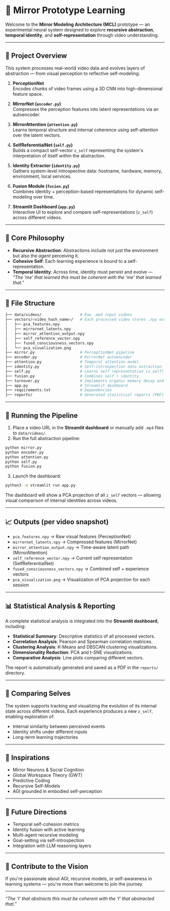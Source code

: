 
# 🤖 Mirror Prototype Learning

Welcome to the **Mirror Modeling Architecture (MCL)** prototype — an experimental neural system designed to explore **recursive abstraction**, **temporal identity**, and **self-representation** through video understanding.

---

## 🚀 Project Overview

This system processes real-world video data and evolves layers of abstraction — from visual perception to reflective self-modeling:

1. **PerceptionNet**  
   Encodes chunks of video frames using a 3D CNN into high-dimensional feature space.

2. **MirrorNet (`encoder.py`)**  
   Compresses the perception features into latent representations via an autoencoder.

3. **MirrorAttention (`attention.py`)**  
   Learns temporal structure and internal coherence using self-attention over the latent vectors.

4. **SelfReferentialNet (`self.py`)**  
   Builds a compact self-vector `z_self` representing the system's interpretation of itself *within* the abstraction.

5. **Identity Extractor (`identity.py`)**  
   Gathers system-level introspective data: hostname, hardware, memory, environment, local services.

6. **Fusion Module (`fusion.py`)**  
   Combines identity + perception-based representations for dynamic self-modeling over time.

7. **Streamlit Dashboard (`app.py`)**  
   Interactive UI to explore and compare self-representations (`z_self`) across different videos.

---

## 🧬 Core Philosophy

- **Recursive Abstraction**: Abstractions include not just the environment but also the *agent* perceiving it.
- **Cohesive Self**: Each learning experience is bound to a self-representation.
- **Temporal Identity**: Across time, identity must persist and evolve —  
  *"The 'me' that learned this must be coherent with the 'me' that learned that."*

---

## 📂 File Structure

```bash
├── data/videos/                 # Raw .mp4 input videos
├── vectors/<video_hash_name>/   # Each processed video stores .npy outputs here
│   ├── pca_features.npy
│   ├── mirrornet_latents.npy
│   ├── mirror_attention_output.npy
│   ├── self_reference_vector.npy
│   ├── fused_consciousness_vectors.npy
│   └── pca_visualization.png
├── mirror.py                    # PerceptionNet pipeline
├── encoder.py                   # MirrorNet autoencoder
├── attention.py                 # Temporal attention model
├── identity.py                  # Self-introspection data extraction
├── self.py                      # Learns self representation (z_self)
├── fusion.py                    # Combines self + identity
├── turnover.py                  # Implements organic memory decay and growth
├── app.py                       # Streamlit dashboard
├── requirements.txt             # Dependencies
├── reports/                     # Generated statistical reports (PDF)
```

---

## 🧪 Running the Pipeline

1. Place a video URL in the **Streamlit dashboard** or manually add `.mp4` files to `data/videos/`.
2. Run the full abstraction pipeline:

```bash
python mirror.py
python encoder.py
python attention.py
python self.py
python fusion.py
```

3. Launch the dashboard:

```bash
python3 -m streamlit run app.py
```

The dashboard will show a PCA projection of all `z_self` vectors — allowing visual comparison of internal identities across videos.

---

## 📈 Outputs (per video snapshot)

- `pca_features.npy` → Raw visual features (PerceptionNet)
- `mirrornet_latents.npy` → Compressed features (MirrorNet)
- `mirror_attention_output.npy` → Time-aware latent path (MirrorAttention)
- `self_reference_vector.npy` → Current self representation (SelfReferentialNet)
- `fused_consciousness_vectors.npy` → Combined self + experience vectors
- `pca_visualization.png` → Visualization of PCA projection for each session

---

## 📊 Statistical Analysis & Reporting

A complete statistical analysis is integrated into the **Streamlit dashboard**, including:

- **Statistical Summary**: Descriptive statistics of all processed vectors.
- **Correlation Analysis**: Pearson and Spearman correlation matrices.
- **Clustering Analysis**: K-Means and DBSCAN clustering visualizations.
- **Dimensionality Reduction**: PCA and t-SNE visualizations.
- **Comparative Analysis**: Line plots comparing different vectors.

The report is automatically generated and saved as a PDF in the `reports/` directory.

---

## 🧠 Comparing Selves

The system supports tracking and visualizing the evolution of its internal state across different videos. Each experience produces a new `z_self`, enabling exploration of:

- Internal similarity between perceived events
- Identity shifts under different inputs
- Long-term learning trajectories

---

## 🧠 Inspirations

- Mirror Neurons & Social Cognition  
- Global Workspace Theory (GWT)  
- Predictive Coding  
- Recursive Self-Models  
- AGI grounded in embodied self-perception

---

## 🔭 Future Directions

- Temporal self-cohesion metrics
- Identity fusion with active learning
- Multi-agent recursive modeling
- Goal-setting via self-introspection
- Integration with LLM reasoning layers

---

## 🤝 Contribute to the Vision

If you're passionate about AGI, recursive models, or self-awareness in learning systems — you're more than welcome to join the journey.

---

*“The ‘I’ that abstracts this must be coherent with the ‘I’ that abstracted that.”*
